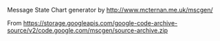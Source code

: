 Message State Chart generator by http://www.mcternan.me.uk/mscgen/

From https://storage.googleapis.com/google-code-archive-source/v2/code.google.com/mscgen/source-archive.zip

